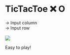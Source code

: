 # TicTacToe ❌ O
-> Input column<br>
-> Input row<br><br>
<img src="https://cdn.discordapp.com/attachments/627202547962347552/1017049992214622259/Screenshot_2022-09-07_193216.png">

Easy to play!
